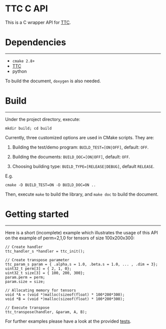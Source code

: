 # TTC C API #

This is a C wrapper API for [TTC](https://github.com/HPAC/TTC).

# Dependencies
--------------

* `cmake 2.8+`
* [TTC](https://github.com/HPAC/TTC)
* python

To build the document, `doxygen` is also needed.

# Build
--------------

Under the project directory, execute:

```shell
mkdir build; cd build
```

Currently, three customized options are used in CMake scripts. They are:

1. Building the test/demo program: `BUILD_TEST=[ON|OFF]`, default: `OFF`.

2. Building the documents: `BUILD_DOC=[ON|OFF]`, default: `OFF`.

3. Choosing building type: `BUILD_TYPE=[RELEASE|DEBUG]`, default `RELEASE`.

E.g.

```shell
cmake -D BUILD_TEST=ON -D BUILD_DOC=ON ..
```

Then, execute `make` to build the library, and `make doc` to build the document.

# Getting started
--------------

Here is a short (incomplete) example which illustrates the usage of this API on
the example of perm=2,1,0 for tensors of size 100x200x300:

    // Create handler
    ttc_handler_s *handler = ttc_init();

    // Create transpose parameter
    ttc_param_s param = { .alpha.s = 1.0, .beta.s = 1.0, ... , .dim = 3};
    uint32_t perm[3] = { 2, 1, 0};
    uint32_t size[3] = { 100, 200, 300};
    param.perm = perm;
    param.size = size;

    // Allocating memory for tensors
    void *A = (void *)malloc(sizeof(float) * 100*200*300);
    void *B = (void *)malloc(sizeof(float) * 100*200*300);

    // Execute transpose
    ttc_transpose(handler, &param, A, B);

For further examples please have a look at the provided [tests](https://github.com/HPAC/TTC-C/blob/master/test/jit-test.c).
